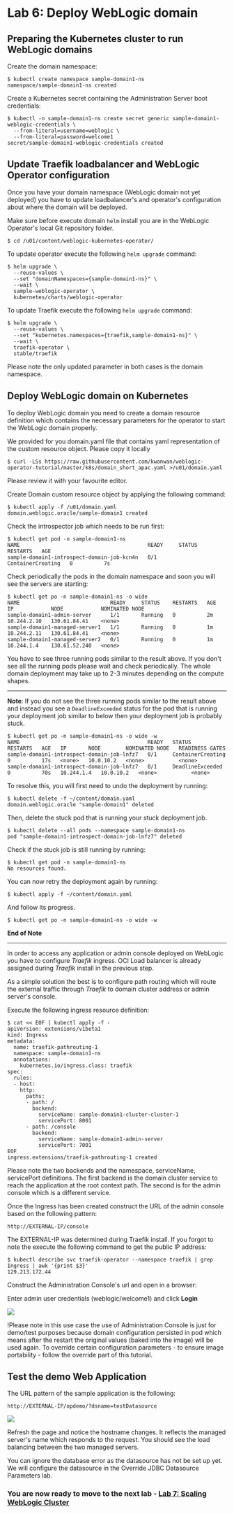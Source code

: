 # Lab 6: Deploy WebLogic domain  #

## Preparing the Kubernetes cluster to run WebLogic domains ##

Create the domain namespace:
```
$ kubectl create namespace sample-domain1-ns
namespace/sample-domain1-ns created
```
Create a Kubernetes secret containing the Administration Server boot credentials:
```
$ kubectl -n sample-domain1-ns create secret generic sample-domain1-weblogic-credentials \
  --from-literal=username=weblogic \
  --from-literal=password=welcome1
secret/sample-domain1-weblogic-credentials created
```

## Update Traefik loadbalancer and WebLogic Operator configuration ##

Once you have your domain namespace (WebLogic domain not yet deployed) you have to update loadbalancer's and operator's configuration about where the domain will be deployed.

Make sure before execute domain `helm` install you are in the WebLogic Operator's local Git repository folder.
```
$ cd /u01/content/weblogic-kubernetes-operator/
```
To update operator execute the following `helm upgrade` command:
```
$ helm upgrade \
  --reuse-values \
  --set "domainNamespaces={sample-domain1-ns}" \
  --wait \
  sample-weblogic-operator \
  kubernetes/charts/weblogic-operator
```

To update Traefik execute the following `helm upgrade` command:
```
$ helm upgrade \
  --reuse-values \
  --set "kubernetes.namespaces={traefik,sample-domain1-ns}" \
  --wait \
  traefik-operator \
  stable/traefik
```
Please note the only updated parameter in both cases is the domain namespace.

## Deploy WebLogic domain on Kubernetes ##

To deploy WebLogic domain you need to create a domain resource definition which contains the necessary parameters for the operator to start the WebLogic domain properly.

We provided for you domain.yaml file that contains yaml representation of the custom resource object. Please copy it locally
```
$ curl -LSs https://raw.githubusercontent.com/kwanwan/weblogic-operator-tutorial/master/k8s/domain_short_apac.yaml >/u01/domain.yaml
```
Please review it with your favourite editor.

Create Domain custom resource object by applying the following command:
```
$ kubectl apply -f /u01/domain.yaml
domain.weblogic.oracle/sample-domain1 created
```
Check the introspector job which needs to be run first:
```
$ kubectl get pod -n sample-domain1-ns
NAME                                         READY     STATUS              RESTARTS   AGE
sample-domain1-introspect-domain-job-kcn4n   0/1       ContainerCreating   0          7s
```
Check periodically the pods in the domain namespace and soon you will see the servers are starting:
```
$ kubectl get po -n sample-domain1-ns -o wide
NAME                             READY     STATUS    RESTARTS   AGE       IP            NODE            NOMINATED NODE
sample-domain1-admin-server      1/1       Running   0          2m        10.244.2.10   130.61.84.41    <none>
sample-domain1-managed-server1   1/1       Running   0          1m        10.244.2.11   130.61.84.41    <none>
sample-domain1-managed-server2   0/1       Running   0          1m        10.244.1.4    130.61.52.240   <none>
```
You have to see three running pods similar to the result above. If you don't see all the running pods please wait and check periodically. The whole domain deployment may take up to 2-3 minutes depending on the compute shapes.


---

**Note**: If you do not see the three running pods similar to the result above and instead you see a `DeadlineExceeded` status for the pod that is running your deployment job similar to below then your deployment job is probably stuck.

```
$ kubectl get po -n sample-domain1-ns -o wide -w
NAME                                         READY   STATUS              RESTARTS   AGE   IP       NODE        NOMINATED NODE   READINESS GATES
sample-domain1-introspect-domain-job-lnfz7   0/1     ContainerCreating   0          17s   <none>   10.0.10.2   <none>           <none>
sample-domain1-introspect-domain-job-lnfz7   0/1     DeadlineExceeded    0          70s   10.244.1.4   10.0.10.2   <none>           <none>
```

To resolve this, you will first need to undo the deployment by running:

```
$ kubectl delete -f ~/content/domain.yaml
domain.weblogic.oracle "sample-domain1" deleted
```
Then, delete the stuck pod that is running your stuck deployment job.  

```
$ kubectl delete --all pods --namespace sample-domain1-ns
pod "sample-domain1-introspect-domain-job-lnfz7" deleted
```

Check if the stuck job is still running by running:

```
$ kubectl get pod -n sample-domain1-ns
No resources found.
```

You can now retry the deployment again by running:

```
$ kubectl apply -f ~/content/domain.yaml
```

And follow its progress.

```
$ kubectl get po -n sample-domain1-ns -o wide -w
```

**End of Note**

---


In order to access any application or admin console deployed on WebLogic you have to configure *Traefik* ingress. OCI Load balancer is already assigned during *Traefik* install in the previous step.

As a simple solution the best is to configure path routing which will route the external traffic through *Traefik* to domain cluster address or admin server's console.

Execute the following ingress resource definition:
```
$ cat << EOF | kubectl apply -f -
apiVersion: extensions/v1beta1
kind: Ingress
metadata:
  name: traefik-pathrouting-1
  namespace: sample-domain1-ns
  annotations:
    kubernetes.io/ingress.class: traefik
spec:
  rules:
  - host:
    http:
      paths:
      - path: /
        backend:
          serviceName: sample-domain1-cluster-cluster-1
          servicePort: 8001
      - path: /console
        backend:
          serviceName: sample-domain1-admin-server
          servicePort: 7001          
EOF
ingress.extensions/traefik-pathrouting-1 created
```


Please note the two backends and the namespace, serviceName, servicePort definitions. The first backend is the domain cluster service to reach the application at the root context path. The second is for the admin console which is a different service.

Once the Ingress has been created construct the URL of the admin console based on the following pattern:

`http://EXTERNAL-IP/console`

The EXTERNAL-IP was determined during Traefik install. If you forgot to note the execute the following command to get the public IP address:
```
$ kubectl describe svc traefik-operator --namespace traefik | grep Ingress | awk '{print $3}'
129.213.172.44
```
Construct the Administration Console's url and open in a browser:

Enter admin user credentials (weblogic/welcome1) and click **Login**

![](images/deploy.domain/weblogic.console.login.png)

!Please note in this use case the use of Administration Console is just for demo/test purposes because domain configuration persisted in pod which means after the restart the original values (baked into the image) will be used again. To override certain configuration parameters - to ensure image portability - follow the override part of this tutorial.

## Test the demo Web Application ##

The URL pattern of the sample application is the following:

`http://EXTERNAL-IP/opdemo/?dsname=testDatasource`

![](images/deploy.domain/webapp.png)

Refresh the page and notice the hostname changes. It reflects the managed server's name which responds to the request. You should see the load balancing between the two managed servers.

You can ignore the database error as the datasource has not be set up yet. We will configure the datasource in the Override JDBC Datasource Parameters lab.


### You are now ready to move to the next lab - [Lab 7: Scaling WebLogic Cluster](scale.weblogic.md) ###
